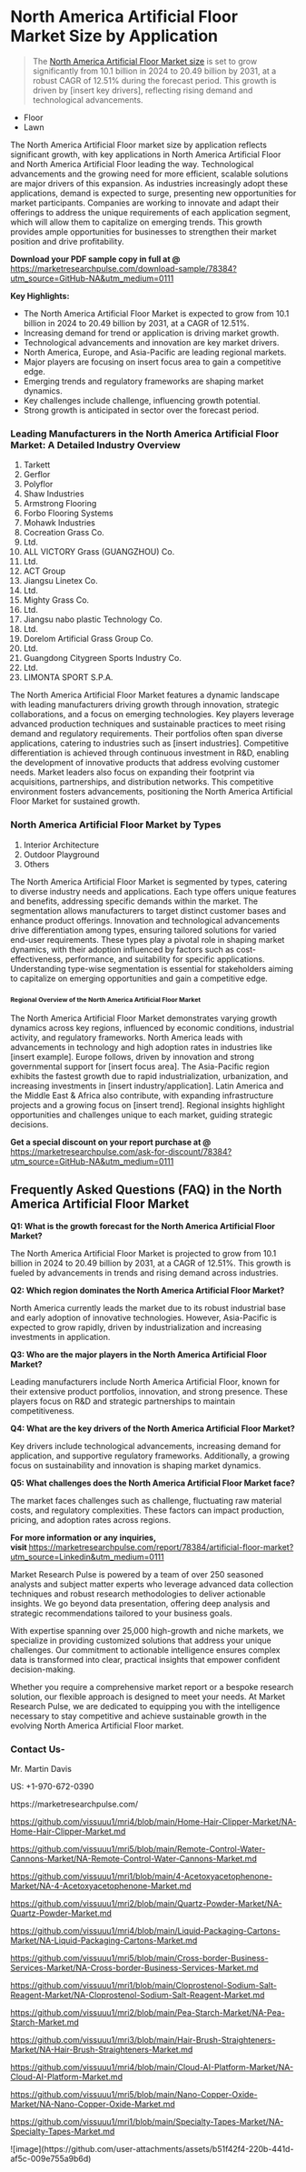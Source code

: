 <h1>North America Artificial Floor Market&nbsp;Size by Application</h1><blockquote><p>The <a href="https://marketresearchpulse.com/download-sample/78384?utm_source=GitHub-NA&amp;utm_medium=0111">North America Artificial Floor Market size</a> is set to grow significantly from 10.1 billion in 2024 to 20.49 billion by 2031, at a robust CAGR of 12.51% during the forecast period. This growth is driven by [insert key drivers], reflecting rising demand and technological advancements.</p></blockquote><ul><li>Floor<li> Lawn</li></ul><p>The North America Artificial Floor market size by application reflects significant growth, with key applications in North America Artificial Floor and North America Artificial Floor leading the way. Technological advancements and the growing need for more efficient, scalable solutions are major drivers of this expansion. As industries increasingly adopt these applications, demand is expected to surge, presenting new opportunities for market participants. Companies are working to innovate and adapt their offerings to address the unique requirements of each application segment, which will allow them to capitalize on emerging trends. This growth provides ample opportunities for businesses to strengthen their market position and drive profitability.</p><p><strong>Download your PDF sample copy in full at @ </strong><a href="https://marketresearchpulse.com/download-sample/78384?utm_source=GitHub-NA&amp;utm_medium=0111">https://marketresearchpulse.com/download-sample/78384?utm_source=GitHub-NA&amp;utm_medium=0111</a></p><p><strong>Key Highlights: </strong></p><ul><li>The North America Artificial Floor Market is expected to grow from 10.1 billion in 2024 to 20.49 billion by 2031, at a CAGR of 12.51%.</li><li>Increasing demand for trend or application is driving market growth.</li><li>Technological advancements and innovation are key market drivers.</li><li>North America, Europe, and Asia-Pacific are leading regional markets.</li><li>Major players are focusing on insert focus area to gain a competitive edge.</li><li>Emerging trends and regulatory frameworks are shaping market dynamics.</li><li>Key challenges include challenge, influencing growth potential.</li><li>Strong growth is anticipated in sector over the forecast period.</li></ul><h3>Leading Manufacturers in the North America Artificial Floor Market: A Detailed Industry Overview</h3><ol><li>Tarkett</li><li>Gerflor</li><li>Polyflor</li><li>Shaw Industries</li><li>Armstrong Flooring</li><li>Forbo Flooring Systems</li><li>Mohawk Industries</li><li>Cocreation Grass Co.</li><li>Ltd.</li><li>ALL VICTORY Grass (GUANGZHOU) Co.</li><li>Ltd.</li><li>ACT Group</li><li>Jiangsu Linetex Co.</li><li>Ltd.</li><li>Mighty Grass Co.</li><li>Ltd.</li><li>Jiangsu nabo plastic Technology Co.</li><li>Ltd.</li><li>Dorelom Artificial Grass Group Co.</li><li>Ltd.</li><li>Guangdong Citygreen Sports Industry Co.</li><li>Ltd.</li><li>LIMONTA SPORT S.P.A.</li></ol><div class="flex max-w-full flex-col flex-grow"><div class="min-h-8 text-message flex w-full flex-col items-end gap-2 whitespace-normal break-words [.text-message+&amp;]:mt-5" dir="auto" data-message-author-role="assistant" data-message-id="fd8432e4-4910-450d-b182-61b7bfb0a01f" data-message-model-slug="gpt-4o"><div class="flex w-full flex-col gap-1 empty:hidden first:pt-[3px]"><div class="markdown prose w-full break-words dark:prose-invert light"><p>The North America Artificial Floor Market features a dynamic landscape with leading manufacturers driving growth through innovation, strategic collaborations, and a focus on emerging technologies. Key players leverage advanced production techniques and sustainable practices to meet rising demand and regulatory requirements. Their portfolios often span diverse applications, catering to industries such as [insert industries]. Competitive differentiation is achieved through continuous investment in R&amp;D, enabling the development of innovative products that address evolving customer needs. Market leaders also focus on expanding their footprint via acquisitions, partnerships, and distribution networks. This competitive environment fosters advancements, positioning the North America Artificial Floor Market for sustained growth.</p></div></div></div></div><h3>North America Artificial Floor Market by Types</h3><ol><li>Interior Architecture<li> Outdoor Playground<li> Others</li></ol><div class="flex max-w-full flex-col flex-grow"><div class="min-h-8 text-message flex w-full flex-col items-end gap-2 whitespace-normal break-words [.text-message+&amp;]:mt-5" dir="auto" data-message-author-role="assistant" data-message-id="084470be-0bb7-4664-bddf-5156b4f41249" data-message-model-slug="gpt-4o-mini"><div class="flex w-full flex-col gap-1 empty:hidden first:pt-[3px]"><div class="markdown prose w-full break-words dark:prose-invert light"><p>The North America Artificial Floor Market is segmented by types, catering to diverse industry needs and applications. Each type offers unique features and benefits, addressing specific demands within the market. The segmentation allows manufacturers to target distinct customer bases and enhance product offerings. Innovation and technological advancements drive differentiation among types, ensuring tailored solutions for varied end-user requirements. These types play a pivotal role in shaping market dynamics, with their adoption influenced by factors such as cost-effectiveness, performance, and suitability for specific applications. Understanding type-wise segmentation is essential for stakeholders aiming to capitalize on emerging opportunities and gain a competitive edge.</p></div></div></div></div><h3><span style="font-size: 11px;">Regional Overview of the North America Artificial Floor Market</span></h3><div class="flex max-w-full flex-col flex-grow"><div class="min-h-8 text-message flex w-full flex-col items-end gap-2 whitespace-normal break-words [.text-message+&amp;]:mt-5" dir="auto" data-message-author-role="assistant" data-message-id="e9038762-ce64-4e30-91c9-9bd413514231" data-message-model-slug="gpt-4o-mini"><div class="flex w-full flex-col gap-1 empty:hidden first:pt-[3px]"><div class="markdown prose w-full break-words dark:prose-invert light"><p>The North America Artificial Floor Market demonstrates varying growth dynamics across key regions, influenced by economic conditions, industrial activity, and regulatory frameworks. North America leads with advancements in technology and high adoption rates in industries like [insert example]. Europe follows, driven by innovation and strong governmental support for [insert focus area]. The Asia-Pacific region exhibits the fastest growth due to rapid industrialization, urbanization, and increasing investments in [insert industry/application]. Latin America and the Middle East &amp; Africa also contribute, with expanding infrastructure projects and a growing focus on [insert trend]. Regional insights highlight opportunities and challenges unique to each market, guiding strategic decisions.</p></div></div></div></div><p><strong>Get a special discount on your report purchase at @ </strong><a href="https://marketresearchpulse.com/ask-for-discount/78384?utm_source=GitHub-NA&amp;utm_medium=0111">https://marketresearchpulse.com/ask-for-discount/78384?utm_source=GitHub-NA&amp;utm_medium=0111</a></p><h2>Frequently Asked Questions (FAQ) in the North America Artificial Floor Market</h2><p><strong>Q1: What is the growth forecast for the North America Artificial Floor Market?</strong></p><p>The North America Artificial Floor Market is projected to grow from 10.1 billion in 2024 to 20.49 billion by 2031, at a CAGR of 12.51%. This growth is fueled by advancements in trends and rising demand across industries.</p><p><strong>Q2: Which region dominates the North America Artificial Floor Market?</strong></p><p>North America currently leads the market due to its robust industrial base and early adoption of innovative technologies. However, Asia-Pacific is expected to grow rapidly, driven by industrialization and increasing investments in application.</p><p><strong>Q3: Who are the major players in the North America Artificial Floor Market?</strong></p><p>Leading manufacturers include North America Artificial Floor, known for their extensive product portfolios, innovation, and strong presence. These players focus on R&amp;D and strategic partnerships to maintain competitiveness.</p><p><strong>Q4: What are the key drivers of the North America Artificial Floor Market?</strong></p><p>Key drivers include technological advancements, increasing demand for application, and supportive regulatory frameworks. Additionally, a growing focus on sustainability and innovation is shaping market dynamics.</p><p><strong>Q5: What challenges does the North America Artificial Floor Market face?</strong></p><p>The market faces challenges such as challenge, fluctuating raw material costs, and regulatory complexities. These factors can impact production, pricing, and adoption rates across regions.</p><p><strong>For more information or any inquiries, visit&nbsp;</strong><a href="https://marketresearchpulse.com/report/78384/artificial-floor-market?utm_source=Linkedin&utm_medium=0111">https://marketresearchpulse.com/report/78384/artificial-floor-market?utm_source=Linkedin&utm_medium=0111</a></p><p>Market Research Pulse is powered by a team of over 250 seasoned analysts and subject matter experts who leverage advanced data collection techniques and robust research methodologies to deliver actionable insights. We go beyond data presentation, offering deep analysis and strategic recommendations tailored to your business goals.</p><p>With expertise spanning over 25,000 high-growth and niche markets, we specialize in providing customized solutions that address your unique challenges. Our commitment to actionable intelligence ensures complex data is transformed into clear, practical insights that empower confident decision-making.</p><p>Whether you require a comprehensive market report or a bespoke research solution, our flexible approach is designed to meet your needs. At Market Research Pulse, we are dedicated to equipping you with the intelligence necessary to stay competitive and achieve sustainable growth in the evolving North America Artificial Floor market.</p><h3><strong>Contact Us-</strong></h3><p>Mr. Martin Davis</p><p>US: +1-970-672-0390</p><p>https://marketresearchpulse.com/</p><p><a href="https://github.com/vissuuu1/mri4/blob/main/Home-Hair-Clipper-Market/NA-Home-Hair-Clipper-Market.md">https://github.com/vissuuu1/mri4/blob/main/Home-Hair-Clipper-Market/NA-Home-Hair-Clipper-Market.md</a></p><p><a href="https://github.com/vissuuu1/mri5/blob/main/Remote-Control-Water-Cannons-Market/NA-Remote-Control-Water-Cannons-Market.md">https://github.com/vissuuu1/mri5/blob/main/Remote-Control-Water-Cannons-Market/NA-Remote-Control-Water-Cannons-Market.md</a></p><p><a href="https://github.com/vissuuu1/mri1/blob/main/4-Acetoxyacetophenone-Market/NA-4-Acetoxyacetophenone-Market.md">https://github.com/vissuuu1/mri1/blob/main/4-Acetoxyacetophenone-Market/NA-4-Acetoxyacetophenone-Market.md</a></p><p><a href="https://github.com/vissuuu1/mri2/blob/main/Quartz-Powder-Market/NA-Quartz-Powder-Market.md">https://github.com/vissuuu1/mri2/blob/main/Quartz-Powder-Market/NA-Quartz-Powder-Market.md</a></p><p><a href="https://github.com/vissuuu1/mri4/blob/main/Liquid-Packaging-Cartons-Market/NA-Liquid-Packaging-Cartons-Market.md">https://github.com/vissuuu1/mri4/blob/main/Liquid-Packaging-Cartons-Market/NA-Liquid-Packaging-Cartons-Market.md</a></p><p><a href="https://github.com/vissuuu1/mri5/blob/main/Cross-border-Business-Services-Market/NA-Cross-border-Business-Services-Market.md">https://github.com/vissuuu1/mri5/blob/main/Cross-border-Business-Services-Market/NA-Cross-border-Business-Services-Market.md</a></p><p><a href="https://github.com/vissuuu1/mri1/blob/main/Cloprostenol-Sodium-Salt-Reagent-Market/NA-Cloprostenol-Sodium-Salt-Reagent-Market.md">https://github.com/vissuuu1/mri1/blob/main/Cloprostenol-Sodium-Salt-Reagent-Market/NA-Cloprostenol-Sodium-Salt-Reagent-Market.md</a></p><p><a href="https://github.com/vissuuu1/mri2/blob/main/Pea-Starch-Market/NA-Pea-Starch-Market.md">https://github.com/vissuuu1/mri2/blob/main/Pea-Starch-Market/NA-Pea-Starch-Market.md</a></p><p><a href="https://github.com/vissuuu1/mri3/blob/main/Hair-Brush-Straighteners-Market/NA-Hair-Brush-Straighteners-Market.md">https://github.com/vissuuu1/mri3/blob/main/Hair-Brush-Straighteners-Market/NA-Hair-Brush-Straighteners-Market.md</a></p><p><a href="https://github.com/vissuuu1/mri4/blob/main/Cloud-AI-Platform-Market/NA-Cloud-AI-Platform-Market.md">https://github.com/vissuuu1/mri4/blob/main/Cloud-AI-Platform-Market/NA-Cloud-AI-Platform-Market.md</a></p><p><a href="https://github.com/vissuuu1/mri5/blob/main/Nano-Copper-Oxide-Market/NA-Nano-Copper-Oxide-Market.md">https://github.com/vissuuu1/mri5/blob/main/Nano-Copper-Oxide-Market/NA-Nano-Copper-Oxide-Market.md</a></p><p><a href="https://github.com/vissuuu1/mri1/blob/main/Specialty-Tapes-Market/NA-Specialty-Tapes-Market.md">https://github.com/vissuuu1/mri1/blob/main/Specialty-Tapes-Market/NA-Specialty-Tapes-Market.md</a></p>
![image](https://github.com/user-attachments/assets/b51f42f4-220b-441d-af5c-009e755a9b6d)
